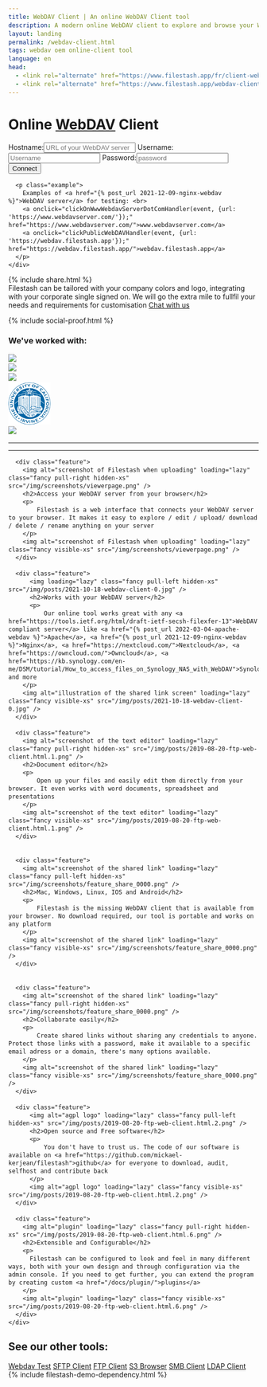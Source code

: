 ```yaml
---
title: WebDAV Client | An online WebDAV Client tool
description: A modern online WebDAV client to explore and browse your WebDAV server like Nginx, Apache, Nextcloud, Owncloud, Synology and more
layout: landing
permalink: /webdav-client.html
tags: webdav oem online-client tool
language: en
head:
  - <link rel="alternate" href="https://www.filestash.app/fr/client-webdav.html" hreflang="fr" />
  - <link rel="alternate" href="https://www.filestash.app/webdav-client.html" hreflang="en" />
---
```


<link rel="stylesheet" href="/css/landing-page.css">
<link rel="stylesheet" href="/css/landing-page-login.css">

<div id="splash" class="nopadding">
  <div class="row">
    <div class="col-sm-12">
      <div class="hgroup">
        <h1>Online <a href="https://en.wikipedia.org/wiki/WebDAV">WebDAV</a> Client</h1>
      </div>
      <form onsubmit='$("form input[type=\"submit\"]").attr("value", "LOADING...")' action="https://demo.filestash.app/login" method="GET">
        <input type="hidden" name="type" value="webdav" />
        <label>
          <span>Hostname:</span><input type="text" name="url" pattern="^http[s]?://.*$" title="full url of your webdav server. eg: https://webdav.filestash.app" placeholder="URL of your WebDAV server" required/>
        </label>
        <label>
          <span>Username:</span><input default="anonymous" type="text" name="username" placeholder="Username"/>
        </label>
        <label>
          <span>Password:</span><input type="password" name="password" placeholder="password"/>
        </label>
        <input type="submit" value="Connect" class="btn" />
      </form>
      <script>
        function clickPublicWebDAVHandler(e, data){
            e.preventDefault();
            for(var key in data){
                document.querySelector("form [name='"+key+"']").value = data[key]
            }
            document.querySelector("form input[type='submit']").click()
        }
        function clickOnWwwWebdavServerDotComHandler(e, data) {
            fetch(data.url).then((r) => clickPublicWebDAVHandler(e, { url: r.url }))
        }
      </script>

      <p class="example">
        Examples of <a href="{% post_url 2021-12-09-nginx-webdav %}">WebDAV server</a> for testing: <br>
        <a onclick="clickOnWwwWebdavServerDotComHandler(event, {url: 'https://www.webdavserver.com/'});" href="https://www.webdavserver.com/">www.webdavserver.com</a>
        <a onclick="clickPublicWebDAVHandler(event, {url: 'https://webdav.filestash.app'});" href="https://webdav.filestash.app/">webdav.filestash.app</a>
      </p>
    </div>
  </div>
  {% include share.html %}
  <div class="container">
    <div id="oem">
      <span>
          Filestash can be tailored with your company colors and logo, integrating with your corporate single signed on. We will go the extra mile to fullfil your needs and requirements for customisation
      </span>
      <a href="/pricing/?origin=landing::webdav&modal=enterprise" class="btn">Chat with us</a>
    </div>
  </div>
</div>
<div class="waveshape"></div>

{% include social-proof.html %}
<div class="social-proof">
  <h3>We've worked with:</h3>
  <div class="flex">
    <a href="https://www.media.mit.edu/posts/file-sharing/"><img src="/img/companies/mit.png" /></a>
    <div><img src="/img/companies/dhl.png" /></div>
    <div><img src="/img/companies/bell.png" /></div>
    <div><img src="/img/companies/uci.png" style="height:85px" /></div>
    <div><img src="/img/companies/schneider-electric.png" /></div>
  </div>
</div>

<hr class="spacer"/><hr class="spacer"/>

<script type="application/ld+json">
{
  "@context": "http://schema.org",
  "@type": "SoftwareApplication",
  "name": "WebDAV Client",
  "applicationCategory": "WebApplication",
  "operatingSystem": "Any",
  "description": "Access and manage your WebDAV server directly from your browser with our online WebDAV client",
  "url": "https://www.filestash.app/webdav-client.html",
  "screenshot": [
    "https://www.filestash.app/img/screenshots/viewerpage.png",
    "https://www.filestash.app/img/screenshots/feature1.png"
  ],
  "featureList": [
    "file manager like operation to your webdav server",
    "Direct file upload and download",
    "Easy navigation and file management",
    "Application viewers and document editor for all your files",
    "Extensible via plugins"
  ],
  "offers": {
    "@type": "Offer",
    "priceCurrency": "USD",
    "price": "0.1"
  },
  "aggregateRating": {
    "@type": "AggregateRating",
    "ratingValue": "5",
    "ratingCount": "10025"
  },
  "interactionStatistic": [
    {
      "@type": "InteractionCounter",
      "interactionType": "https://schema.org/LikeAction",
      "userInteractionCount": 9314,
      "description": "GitHub stars - https://github.com/mickael-kerjean/filestash"
    },
    {
      "@type": "InteractionCounter",
      "interactionType": "https://schema.org/LikeAction",
      "userInteractionCount": 31,
      "description": "source: https://alternativeto.net/software/nuage-app/"
    }
  ],
  "review": [
    {
      "@type": "Review",
      "reviewRating": {
        "@type": "Rating",
        "ratingValue": "5"
      },
      "author": {
        "@type": "Person",
        "name": "Chris Meng"
      }
    },
    {
      "@type": "Review",
      "reviewRating": {
        "@type": "Rating",
        "ratingValue": "5"
      },
      "author": {
        "@type": "Person",
        "name": "David Carrillo Jr"
      }
    }
  ]
}
</script>


<div id="features" style="padding-bottom:0">
  <div class="container large">
    <div class="row features main">

      <div class="feature">
        <img alt="screenshot of Filestash when uploading" loading="lazy" class="fancy pull-right hidden-xs" src="/img/screenshots/viewerpage.png" />
        <h2>Access your WebDAV server from your browser</h2>
        <p>
            Filestash is a web interface that connects your WebDAV server to your browser. It makes it easy to explore / edit / upload/ download / delete / rename anything on your server
        </p>
        <img alt="screenshot of Filestash when uploading" loading="lazy" class="fancy visible-xs" src="/img/screenshots/viewerpage.png" />
      </div>

      <div class="feature">
          <img loading="lazy" class="fancy pull-left hidden-xs" src="/img/posts/2021-10-18-webdav-client-0.jpg" />
          <h2>Works with your WebDAV server</h2>
          <p>
              Our online tool works great with any <a href="https://tools.ietf.org/html/draft-ietf-secsh-filexfer-13">WebDAV compliant server</a> like <a href="{% post_url 2022-03-04-apache-webdav %}">Apache</a>, <a href="{% post_url 2021-12-09-nginx-webdav %}">Nginx</a>, <a href="https://nextcloud.com/">Nextcloud</a>, <a href="https://owncloud.com/">Owncloud</a>, <a href="https://kb.synology.com/en-me/DSM/tutorial/How_to_access_files_on_Synology_NAS_with_WebDAV">Synology</a> and more
        </p>
        <img alt="illustration of the shared link screen" loading="lazy" class="fancy visible-xs" src="/img/posts/2021-10-18-webdav-client-0.jpg" />
      </div>

      <div class="feature">
        <img alt="screenshot of the text editor" loading="lazy" class="fancy pull-right hidden-xs" src="/img/posts/2019-08-20-ftp-web-client.html.1.png" />
        <h2>Document editor</h2>
        <p>
            Open up your files and easily edit them directly from your browser. It even works with word documents, spreadsheet and presentations
        </p>
        <img alt="screenshot of the text editor" loading="lazy" class="fancy visible-xs" src="/img/posts/2019-08-20-ftp-web-client.html.1.png" />
      </div>


      <div class="feature">
        <img alt="screenshot of the shared link" loading="lazy" class="fancy pull-left hidden-xs" src="/img/screenshots/feature_share_0000.png" />
        <h2>Mac, Windows, Linux, IOS and Android</h2>
        <p>
            Filestash is the missing WebDAV client that is available from your browser. No download required, our tool is portable and works on any platform
        </p>
        <img alt="screenshot of the shared link" loading="lazy" class="fancy visible-xs" src="/img/screenshots/feature_share_0000.png" />
      </div>


      <div class="feature">
        <img alt="screenshot of the shared link" loading="lazy" class="fancy pull-right hidden-xs" src="/img/screenshots/feature_share_0000.png" />
        <h2>Collaborate easily</h2>
        <p>
            Create shared links without sharing any credentials to anyone. Protect those links with a password, make it available to a specific email adress or a domain, there's many options available.
        </p>
        <img alt="screenshot of the shared link" loading="lazy" class="fancy visible-xs" src="/img/screenshots/feature_share_0000.png" />
      </div>

      <div class="feature">
          <img alt="agpl logo" loading="lazy" class="fancy pull-left hidden-xs" src="/img/posts/2019-08-20-ftp-web-client.html.2.png" />
          <h2>Open source and Free software</h2>
          <p>
              You don't have to trust us. The code of our software is available on <a href="https://github.com/mickael-kerjean/filestash">github</a> for everyone to download, audit, selfhost and contribute back
          </p>
          <img alt="agpl logo" loading="lazy" class="fancy visible-xs" src="/img/posts/2019-08-20-ftp-web-client.html.2.png" />
      </div>

      <div class="feature">
        <img alt="plugin" loading="lazy" class="fancy pull-right hidden-xs" src="/img/posts/2019-08-20-ftp-web-client.html.6.png" />
        <h2>Extensible and Configurable</h2>
        <p>
          Filestash can be configured to look and feel in many different ways, both with your own design and through configuration via the admin console. If you need to get further, you can extend the program by creating custom <a href="/docs/plugin/">plugins</a>
        </p>
        <img alt="plugin" loading="lazy" class="fancy visible-xs" src="/img/posts/2019-08-20-ftp-web-client.html.6.png" />
      </div>
    </div>
  </div>

  <div class="call-to-action">
    <h2>See our other tools:</h2>
    <a class="btn light" href="{% post_url 2022-01-15-webdav-test-tool %}">Webdav Test</a>
    <a class="btn light" href="{% post_url 2020-04-30-sftp-browser %}">SFTP Client</a>
    <a class="btn light" href="{% post_url 2019-11-26-ftp-web-client %}">FTP Client</a>
    <a class="btn light" href="{% post_url 2019-11-21-s3-browser %}">S3 Browser</a>
    <a class="btn light" href="{% post_url 2020-01-04-ldap-browser %}">SMB Client</a>
    <a class="btn light" href="{% post_url 2020-01-04-ldap-browser %}">LDAP Client</a>
  </div>
</div>
{% include filestash-demo-dependency.html %}
